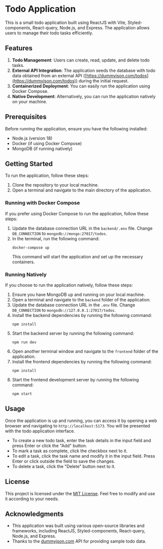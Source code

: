 # Todo Application

This is a small todo application built using ReactJS with Vite, Styled-components, React-query, Node.js, and Express. The application allows users to manage their todo tasks efficiently.

## Features

1. **Todo Management**: Users can create, read, update, and delete todo tasks.
2. **External API Integration**: The application seeds the database with todo data obtained from an external API ([https://dummyjson.com/todos](https://dummyjson.com/todos)) during the initial request.
3. **Containerized Deployment**: You can easily run the application using Docker Compose.
4. **Native Development**: Alternatively, you can run the application natively on your machine.

## Prerequisites

Before running the application, ensure you have the following installed:

- Node.js (version 18)
- Docker (if using Docker Compose)
- MongoDB (if running natively)

## Getting Started

To run the application, follow these steps:

1. Clone the repository to your local machine.
2. Open a terminal and navigate to the main directory of the application.

### Running with Docker Compose

If you prefer using Docker Compose to run the application, follow these steps:

1. Update the database connection URL in the `backend/.env` file. Change `DB_CONNECTION` to `mongodb://mongo:27017/todos`.
2. In the terminal, run the following command:
   ```shell
   docker-compose up
   ```
   This command will start the application and set up the necessary containers.

### Running Natively

If you choose to run the application natively, follow these steps:

1. Ensure you have MongoDB up and running on your local machine.
2. Open a terminal and navigate to the `backend` folder of the application.
3. Update the database connection URL in the `.env` file. Change `DB_CONNECTION` to `mongodb://127.0.0.1:27017/todos`.
4. Install the backend dependencies by running the following command:
   ```shell
   npm install
   ```
5. Start the backend server by running the following command:
   ```shell
   npm run dev
   ```
6. Open another terminal window and navigate to the `frontend` folder of the application.
7. Install the frontend dependencies by running the following command:
   ```shell
   npm install
   ```
8. Start the frontend development server by running the following command:
   ```shell
   npm start
   ```

## Usage

Once the application is up and running, you can access it by opening a web browser and navigating to `http://localhost:5173`. You will be presented with the todo application interface.

- To create a new todo task, enter the task details in the input field and press Enter or click the "Add" button.
- To mark a task as complete, click the checkbox next to it.
- To edit a task, click the task name and modify it in the input field. Press Enter or click outside the field to save the changes.
- To delete a task, click the "Delete" button next to it.

## License

This project is licensed under the [MIT License](LICENSE). Feel free to modify and use it according to your needs.

## Acknowledgments

- This application was built using various open-source libraries and frameworks, including ReactJS, Styled-components, React-query, Node.js, and Express.
- Thanks to the [dummyjson.com](https://dummyjson.com) API for providing sample todo data.